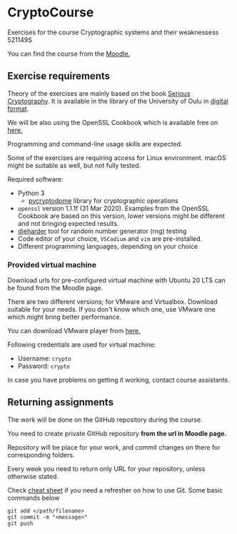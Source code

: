 # CryptoCourse
Exercises for the course Cryptographic systems and their weaknessess 521149S

You can find the course from the [Moodle.]()

## Exercise requirements

Theory of the exercises are mainly based on the book [Serious Cryptography](https://nostarch.com/seriouscrypto). It is available in the library of the University of Oulu in [digital format](https://oula.finna.fi/Record/oy_electronic_oy.9917612964306252).

We will be also using the OpenSSL Cookbook which is available free on [here.](https://www.feistyduck.com/books/openssl-cookbook/)

Programming and command-line usage skills are expected.

Some of the exercises are requiring access for Linux environment. macOS might be suitable as well, but not fully tested.

Required software:

  * Python 3
    * [pycryptodome](https://github.com/Legrandin/pycryptodome) library for cryptographic operations 
  * `openssl` version 1.1.1f (31 Mar 2020). Examples from the OpenSSL Cookbook are based on this version, lower versions might be different and not bringing expected results.
  * [dieharder](https://webhome.phy.duke.edu/~rgb/General/dieharder.php) tool for random number generator (rng) testing
  * Code editor of your choice, `VSCodium` and `vim` are pre-installed.
  * Different programming languages, depending on your choice


### Provided virtual machine

Download urls for pre-configured virtual machine with Ubuntu 20 LTS can be found from the Moodle page.

There are two different versions; for VMware and Virtualbox. Download suitable for your needs. If you don't know which one, use VMware one which might bring better performance.

You can download VMware player from [here.](https://my.vmware.com/en/web/vmware/downloads/info/slug/desktop_end_user_computing/vmware_workstation_player/16_0)

Following credentials are used for virtual machine:
  * Username: `crypto`
  * Password: `crypto`

In case you have problems on getting it working, contact course assistants.

## Returning assignments 

The work will be done on the GitHub repository during the course.

You need to create private GitHub repository **from the url in Moodle page.**

Repository will be place for your work, and commit changes on there for corresponding folders.

Every week you need to return only URL for your repository, unless otherwise stated.

Check [cheat sheet](https://training.github.com/downloads/github-git-cheat-sheet.pdf) if you need a refresher on how to use Git. Some basic commands below

```
git add </path/filename>
git commit -m "<message>"
git push
```